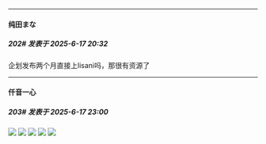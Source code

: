 ﻿
*****

####  纯田まな  
##### 202#       发表于 2025-6-17 20:32

企划发布两个月直接上lisani吗，那很有资源了


*****

####  仟音一心  
##### 203#       发表于 2025-6-17 23:00

<img src="https://p.sda1.dev/25/5785a4b60acf7111a6e98eff6f36daf2/image.jpg" referrerpolicy="no-referrer">
<img src="https://p.sda1.dev/25/8140240c2d16cb2ae4fd70908f6ba26a/image.jpg" referrerpolicy="no-referrer">
<img src="https://p.sda1.dev/25/6f142d0dfaea90060c65949aed00b525/image.jpg" referrerpolicy="no-referrer">
<img src="https://p.sda1.dev/25/8f2b24f00e58ef5feb10d4774988b0be/image.jpg" referrerpolicy="no-referrer">

<img src="https://p.sda1.dev/25/e2df8acc30eefb0970034edf70218067/image.jpg" referrerpolicy="no-referrer">

